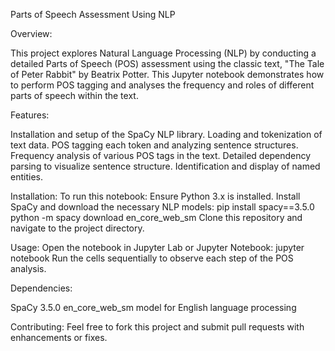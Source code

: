 Parts of Speech Assessment Using NLP

Overview:

This project explores Natural Language Processing (NLP) by conducting a detailed Parts of Speech (POS) assessment using the classic text, "The Tale of Peter Rabbit" by Beatrix Potter. This Jupyter notebook demonstrates how to perform POS tagging and analyses the frequency and roles of different parts of speech within the text.

Features:

Installation and setup of the SpaCy NLP library.
Loading and tokenization of text data.
POS tagging each token and analyzing sentence structures.
Frequency analysis of various POS tags in the text.
Detailed dependency parsing to visualize sentence structure.
Identification and display of named entities.

Installation:
To run this notebook:
Ensure Python 3.x is installed.
Install SpaCy and download the necessary NLP models:
pip install spacy==3.5.0
python -m spacy download en_core_web_sm
Clone this repository and navigate to the project directory.

Usage:
Open the notebook in Jupyter Lab or Jupyter Notebook:
jupyter notebook
Run the cells sequentially to observe each step of the POS analysis.

Dependencies:

SpaCy 3.5.0
en_core_web_sm model for English language processing

Contributing:
Feel free to fork this project and submit pull requests with enhancements or fixes.
